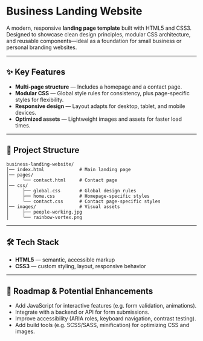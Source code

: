# Business Landing Website

A modern, responsive **landing page template** built with HTML5 and CSS3.
Designed to showcase clean design principles, modular CSS architecture, and reusable components—ideal as a foundation for small business or personal branding websites.

---

## ✨ Key Features

* **Multi-page structure** — Includes a homepage and a contact page.
* **Modular CSS** — Global style rules for consistency, plus page-specific styles for flexibility.
* **Responsive design** — Layout adapts for desktop, tablet, and mobile devices.
* **Optimized assets** — Lightweight images and assets for faster load times.

---

## 📂 Project Structure

```
business-landing-website/
│── index.html             # Main landing page
│── pages/
│     └── contact.html     # Contact page
│── css/
│     ├── global.css       # Global design rules
│     ├── home.css         # Homepage-specific styles
│     └── contact.css      # Contact page-specific styles
│── images/                # Visual assets
│     ├── people-working.jpg
│     └── rainbow-vortex.png
```

---

## 🛠 Tech Stack

* **HTML5** — semantic, accessible markup
* **CSS3** — custom styling, layout, responsive behavior

---

## 📌 Roadmap & Potential Enhancements

* Add JavaScript for interactive features (e.g. form validation, animations).
* Integrate with a backend or API for form submissions.
* Improve accessibility (ARIA roles, keyboard navigation, contrast testing).
* Add build tools (e.g. SCSS/SASS, minification) for optimizing CSS and images.
